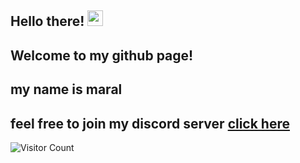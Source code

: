 ## Hello there! <img src="https://media.giphy.com/media/hvRJCLFzcasrR4ia7z/giphy.gif" width="25px">
## Welcome to my github page!
## my name is maral 
## feel free to join my discord server [click here](https://discord.gg/6RMNvYV27P)
![Visitor Count](https://profile-counter.glitch.me/MrLWasHere/count.svg)

